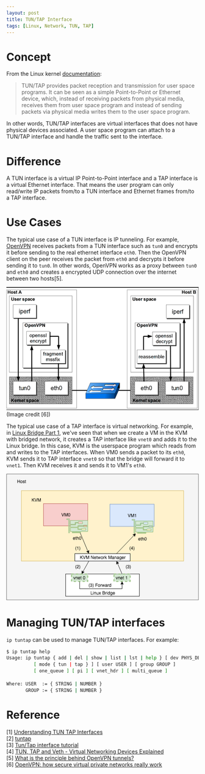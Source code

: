 ```yaml
---
layout: post
title: TUN/TAP Interface
tags: [Linux, Network, TUN, TAP]
---
```


# Concept
From the Linux kernel
[documentation](https://www.kernel.org/doc/Documentation/networking/tuntap.txt):

> TUN/TAP provides packet reception and transmission for user space programs.
> It can be seen as a simple Point-to-Point or Ethernet device, which,
> instead of receiving packets from physical media, receives them from
> user space program and instead of sending packets via physical media
> writes them to the user space program.

In other words, TUN/TAP interfaces are virtual interfaces that does not have
physical devices associated. A user space program can attach to a TUN/TAP
interface and handle the traffic sent to the interface.

# Difference
A TUN interface is a virtual IP Point-to-Point interface and a TAP interface is
a virtual Ethernet interface. That means the user program can only read/write
IP packets from/to a TUN interface and Ethernet frames from/to a TAP
interface.

# Use Cases
The typical use case of a TUN interface is IP tunneling. For example,
[OpenVPN](https://openvpn.net/) receives packets from a TUN interface such as
`tun0` and encrypts it before sending to the real ethernet interface `eth0`.
Then the OpenVPN client on the peer receives the packet from `eth0` and decrypts
it before sending it to `tun0`. In other words, OpenVPN works as a proxy between
`tun0` and `eth0` and creates a encrypted UDP connection over the internet
between two hosts[5].

![TUN Use Case](/assets/img/tun-use-case.png)
(Image credit [6])

The typical use case of a TAP interface is virtual networking. For example, in
[Linux Bridge Part 1](/posts/linux-bridge-part1), we've seen that when we
create a VM in the KVM with bridged network, it creates a TAP interface like
`vnet0` and adds it to the Linux bridge. In this case, KVM is the userspace
program which reads from and writes to the TAP interfaces. When VM0 sends a
packet to its `eth0`, KVM sends it to TAP interface `vnet0` so that the bridge
will forward it to `vnet1`. Then KVM receives it and sends it to VM1's `eth0`.

![TAP Use Case](/assets/img/tap-use-case.png)

# Managing TUN/TAP interfaces
`ip tuntap` can be used to manage TUN/TAP interfaces. For example:

```bash
$ ip tuntap help
Usage: ip tuntap { add | del | show | list | lst | help } [ dev PHYS_DEV ]
          [ mode { tun | tap } ] [ user USER ] [ group GROUP ]
          [ one_queue ] [ pi ] [ vnet_hdr ] [ multi_queue ]

Where: USER  := { STRING | NUMBER }
       GROUP := { STRING | NUMBER }
```

# Reference
[1] [Understanding TUN TAP
Interfaces](http://www.naturalborncoder.com/virtualization/2014/10/17/understanding-tun-tap-interfaces/)<br>
[2] [tuntap](https://www.kernel.org/doc/Documentation/networking/tuntap.txt)<br>
[3] [Tun/Tap interface
tutorial](http://backreference.org/2010/03/26/tuntap-interface-tutorial/)<br>
[4] [TUN, TAP and Veth - Virtual Networking Devices
Explained](https://www.fir3net.com/Networking/Terms-and-Concepts/virtual-networking-devices-tun-tap-and-veth-pairs-explained.html)<br>
[5] [What is the principle behind OpenVPN
tunnels?](https://openvpn.net/index.php/open-source/faq/75-general/293-what-is-the-principle-behind-openvpn-tunnels.html)<br>
[6] [OpenVPN: how secure virtual private networks really work](https://cloudacademy.com/blog/openvpn-how-secure-virtual-private-networks-really-work/)
